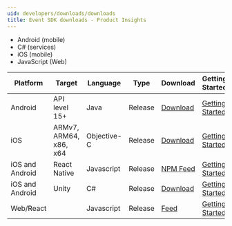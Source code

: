 ```yaml
---
uid: developers/downloads/downloads
title: Event SDK downloads - Product Insights
---
```


* Android (mobile)
* C# (services)
* iOS (mobile)
* JavaScript (Web) 

<table>
<thead>
<tr>
<th>Platform</th>
<th>Target</th>
<th>Language</th>
<th>Type</th>
<th>Download</th>
<th>Getting Started</th>
</tr>
</thead>
<tbody>
<tr>
<td>Android</td>
<td>API level 15+</td>
<td>Java</td>
<td>Release</td>
<td><a href="https://github.com/Microsoft/AppCenter-SDK-Android/releases/tag/1.10.0">Download</a></td>
<td><a href="android-getting_started.html">Getting Started</a></td>
</tr>
<tr>
<td>iOS</td>
<td>ARMv7, ARM64, x86, x64</td>
<td>Objective-C</td>
<td>Release</td>
<td><a href="https://github.com/Microsoft/AppCenter-SDK-Apple/releases/download/1.11.0/AppCenter-SDK-Apple-1.11.0.zip">Download</a></td>
<td><a href="ios-getting_started.html">Getting Started</a></td>
</tr>
<tr>
<td>iOS and Android</td>
<td>React Native</td>
<td>Javascript</td>
<td>Release</td>
<td><a href="https://www.npmjs.com/package/appcenter">NPM Feed</a></td>
<td><a href="react-native-getting_started.html">Getting Started</a></td>
</tr>
<tr>
<td>iOS and Android</td>
<td>Unity</td>
<td>C#</td>
<td>Release</td>
<td><a href="https://github.com/Microsoft/AppCenter-SDK-Unity/releases">Download</a></td>
<td><a href="getting-started/unity-getting_started.html">Getting Started</a></td>
</tr>
<tr>
<td>Web/React</td>
<td></td>
<td>Javascript</td>
<td>Release</td>
<td><a href="getting-started/javascript1ds-feeds.html">Feed</a></td>
<td><a href="getting-started/javascript-getting_started.html">Getting Started</a></td>
</tr>
</tbody>
</table>


